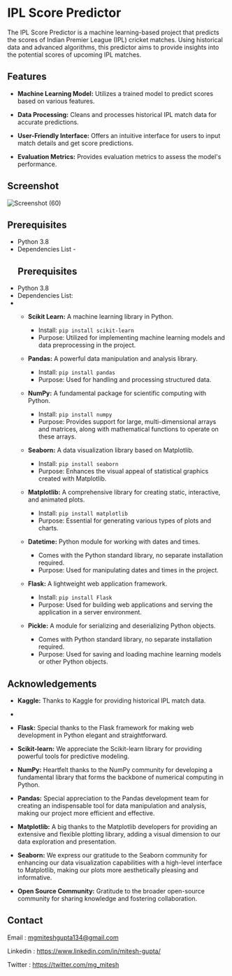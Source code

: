 
# IPL Score Predictor

The IPL Score Predictor is a machine learning-based project that predicts the scores of Indian Premier League (IPL) cricket matches. Using historical data and advanced algorithms, this predictor aims to provide insights into the potential scores of upcoming IPL matches.
## Features

- **Machine Learning Model:** Utilizes a trained model to predict scores based on various features.

- **Data Processing:** Cleans and processes historical IPL match data for accurate predictions.
- **User-Friendly Interface:** Offers an intuitive interface for users to input match details and get score predictions.
- **Evaluation Metrics:** Provides evaluation metrics to assess the model's performance.

## Screenshot

![Screenshot (60)](https://github.com/miteshgupta07/IPL-Score-Predictor/assets/111682782/70eedc83-7528-4cb7-8ae0-2ca4af57cb74)


## Prerequisites
- Python 3.8
- Dependencies List -
  ## Prerequisites
- Python 3.8
- Dependencies List:
- 
  - **Scikit Learn:** A machine learning library in Python.
    - Install: `pip install scikit-learn`
    - Purpose: Utilized for implementing machine learning models and data preprocessing in the project.

  - **Pandas:** A powerful data manipulation and analysis library.
    - Install: `pip install pandas`
    - Purpose: Used for handling and processing structured data.

  - **NumPy:** A fundamental package for scientific computing with Python.
    - Install: `pip install numpy`
    - Purpose: Provides support for large, multi-dimensional arrays and matrices, along with mathematical functions to operate on these arrays.

  - **Seaborn:** A data visualization library based on Matplotlib.
    - Install: `pip install seaborn`
    - Purpose: Enhances the visual appeal of statistical graphics created with Matplotlib.

  - **Matplotlib:** A comprehensive library for creating static, interactive, and animated plots.
    - Install: `pip install matplotlib`
    - Purpose: Essential for generating various types of plots and charts.
      
  - **Datetime:** Python module for working with dates and times.
    - Comes with the Python standard library, no separate installation required.
    - Purpose: Used for manipulating dates and times in the project.

  - **Flask:** A lightweight web application framework.
    - Install: `pip install Flask`
    - Purpose: Used for building web applications and serving the application in a server environment.

  - **Pickle:** A module for serializing and deserializing Python objects.
    - Comes with Python standard library, no separate installation required.
    - Purpose: Used for saving and loading machine learning models or other Python objects.

## Acknowledgements


- **Kaggle:** Thanks to Kaggle for providing historical IPL match data.
- 
- **Flask:** Special thanks to the Flask framework for making web development in Python elegant and straightforward.

- **Scikit-learn:** We appreciate the Scikit-learn library for providing powerful tools for predictive modeling.

- **NumPy:** Heartfelt thanks to the NumPy community for developing a fundamental library that forms the backbone of numerical computing in Python.

- **Pandas:** Special appreciation to the Pandas development team for creating an indispensable tool for data manipulation and analysis, making our project more efficient and effective.

- **Matplotlib:** A big thanks to the Matplotlib developers for providing an extensive and flexible plotting library, adding a visual dimension to our data exploration and presentation.

- **Seaborn:** We express our gratitude to the Seaborn community for enhancing our data visualization capabilities with a high-level interface to Matplotlib, making our plots more aesthetically pleasing and informative.

- **Open Source Community:** Gratitude to the broader open-source community for sharing knowledge and fostering collaboration.

## Contact
Email : mgmiteshgupta134@gmail.com

Linkedin : https://www.linkedin.com/in/mitesh-gupta/

Twitter : https://twitter.com/mg_mitesh
